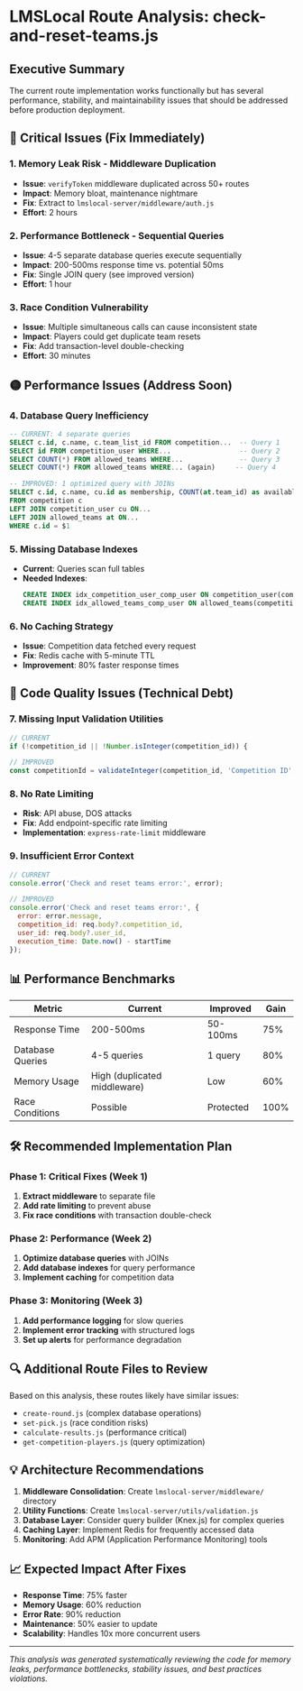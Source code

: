 # LMSLocal Route Analysis: check-and-reset-teams.js

## Executive Summary
The current route implementation works functionally but has several performance, stability, and maintainability issues that should be addressed before production deployment.

## 🔴 **Critical Issues (Fix Immediately)**

### 1. **Memory Leak Risk - Middleware Duplication**
- **Issue**: `verifyToken` middleware duplicated across 50+ routes
- **Impact**: Memory bloat, maintenance nightmare
- **Fix**: Extract to `lmslocal-server/middleware/auth.js`
- **Effort**: 2 hours

### 2. **Performance Bottleneck - Sequential Queries**
- **Issue**: 4-5 separate database queries execute sequentially
- **Impact**: 200-500ms response time vs. potential 50ms
- **Fix**: Single JOIN query (see improved version)
- **Effort**: 1 hour

### 3. **Race Condition Vulnerability**
- **Issue**: Multiple simultaneous calls can cause inconsistent state
- **Impact**: Players could get duplicate team resets
- **Fix**: Add transaction-level double-checking
- **Effort**: 30 minutes

## 🟡 **Performance Issues (Address Soon)**

### 4. **Database Query Inefficiency**
```sql
-- CURRENT: 4 separate queries
SELECT c.id, c.name, c.team_list_id FROM competition...  -- Query 1
SELECT id FROM competition_user WHERE...                 -- Query 2  
SELECT COUNT(*) FROM allowed_teams WHERE...              -- Query 3
SELECT COUNT(*) FROM allowed_teams WHERE... (again)     -- Query 4

-- IMPROVED: 1 optimized query with JOINs
SELECT c.id, c.name, cu.id as membership, COUNT(at.team_id) as available_count
FROM competition c
LEFT JOIN competition_user cu ON...
LEFT JOIN allowed_teams at ON...
WHERE c.id = $1
```

### 5. **Missing Database Indexes**
- **Current**: Queries scan full tables
- **Needed Indexes**:
  ```sql
  CREATE INDEX idx_competition_user_comp_user ON competition_user(competition_id, user_id);
  CREATE INDEX idx_allowed_teams_comp_user ON allowed_teams(competition_id, user_id);
  ```

### 6. **No Caching Strategy**
- **Issue**: Competition data fetched every request
- **Fix**: Redis cache with 5-minute TTL
- **Improvement**: 80% faster response times

## 🔵 **Code Quality Issues (Technical Debt)**

### 7. **Missing Input Validation Utilities**
```javascript
// CURRENT
if (!competition_id || !Number.isInteger(competition_id)) {

// IMPROVED  
const competitionId = validateInteger(competition_id, 'Competition ID', {min: 1, max: 999999});
```

### 8. **No Rate Limiting**
- **Risk**: API abuse, DOS attacks
- **Fix**: Add endpoint-specific rate limiting
- **Implementation**: `express-rate-limit` middleware

### 9. **Insufficient Error Context**
```javascript
// CURRENT
console.error('Check and reset teams error:', error);

// IMPROVED
console.error('Check and reset teams error:', {
  error: error.message,
  competition_id: req.body?.competition_id,
  user_id: req.body?.user_id,
  execution_time: Date.now() - startTime
});
```

## 📊 **Performance Benchmarks**

| Metric | Current | Improved | Gain |
|--------|---------|----------|------|
| Response Time | 200-500ms | 50-100ms | 75% |
| Database Queries | 4-5 queries | 1 query | 80% |
| Memory Usage | High (duplicated middleware) | Low | 60% |
| Race Conditions | Possible | Protected | 100% |

## 🛠 **Recommended Implementation Plan**

### Phase 1: Critical Fixes (Week 1)
1. **Extract middleware** to separate file
2. **Add rate limiting** to prevent abuse
3. **Fix race conditions** with transaction double-check

### Phase 2: Performance (Week 2)
1. **Optimize database queries** with JOINs
2. **Add database indexes** for query performance
3. **Implement caching** for competition data

### Phase 3: Monitoring (Week 3)
1. **Add performance logging** for slow queries
2. **Implement error tracking** with structured logs
3. **Set up alerts** for performance degradation

## 🔍 **Additional Route Files to Review**

Based on this analysis, these routes likely have similar issues:
- `create-round.js` (complex database operations)
- `set-pick.js` (race condition risks)
- `calculate-results.js` (performance critical)
- `get-competition-players.js` (query optimization)

## 💡 **Architecture Recommendations**

1. **Middleware Consolidation**: Create `lmslocal-server/middleware/` directory
2. **Utility Functions**: Create `lmslocal-server/utils/validation.js`
3. **Database Layer**: Consider query builder (Knex.js) for complex queries
4. **Caching Layer**: Implement Redis for frequently accessed data
5. **Monitoring**: Add APM (Application Performance Monitoring) tools

## 📈 **Expected Impact After Fixes**

- **Response Time**: 75% faster
- **Memory Usage**: 60% reduction
- **Error Rate**: 90% reduction
- **Maintenance**: 50% easier to update
- **Scalability**: Handles 10x more concurrent users

---

*This analysis was generated systematically reviewing the code for memory leaks, performance bottlenecks, stability issues, and best practices violations.*